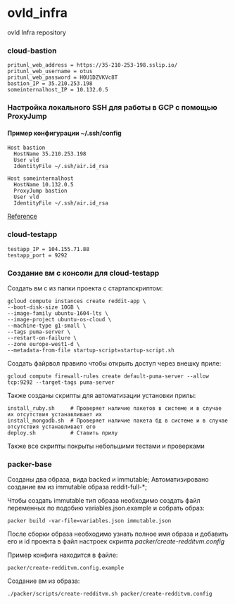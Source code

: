 # ovld_infra

ovld Infra repository

### cloud-bastion
```
pritunl_web_address = https://35-210-253-198.sslip.io/
pritunl_web_username = otus
pritunl_web_password = H0U1DZVKVc8T
bastion_IP = 35.210.253.198
someinternalhost_IP = 10.132.0.5
```


### Настройка локального SSH для работы в GCP с помощью ProxyJump

#### Пример конфигурации ~/.ssh/config

```
Host bastion
  HostName 35.210.253.198
  User vld
  IdentityFile ~/.ssh/air.id_rsa

Host someinternalhost
  HostName 10.132.0.5
  ProxyJump bastion
  User vld
  IdentityFile ~/.ssh/air.id_rsa
```
[Reference](https://wiki.gentoo.org/wiki/SSH_jump_host)



### cloud-testapp

```
testapp_IP = 104.155.71.88
testapp_port = 9292

```

### Создание вм с консоли для cloud-testapp

Создать вм с из папки проекта c стартапскриптом:

```
gcloud compute instances create reddit-app \
--boot-disk-size 10GB \
--image-family ubuntu-1604-lts \
--image-project ubuntu-os-cloud \
--machine-type g1-small \
--tags puma-server \
--restart-on-failure \
--zone europe-west1-d \
--metadata-from-file startup-script=startup-script.sh
```

Создать файрвол правило чтобы открыть доступ через внешку приле:

```
gcloud compute firewall-rules create default-puma-server --allow tcp:9292 --target-tags puma-server
```

Также созданы скрипты для автоматизации установки прилы:
```
install_ruby.sh     # Проверяет наличие пакетов в системе и в случае их отсутствия устанавливает их
install_mongodb.sh  # Проверяет наличие пакета бд в системе и в случае отсутствия устанавливает его
deploy.sh           # Ставить прилу
```
Также все скрипты покрыты небольшими тестами и проверками


### packer-base

Созданы два образа, вида backed и immutable;
Автоматизировано создание вм из immutable образа reddit-full-*;

Чтобы создать immutable тип образа необходимо создать файл переменных по подобию variables.json.example и собрать образ:

```
packer build -var-file=variables.json immutable.json
```
После сборки образа необходимо узнать полное имя образа и добавить его и id проекта в файл настроек скрипта *packer/create-redditvm.config*

Пример конфига находится в файле:
```
packer/create-redditvm.config.example
```

Создание вм из образа:
```
./packer/scripts/create-redditvm.sh packer/create-redditvm.config
```

